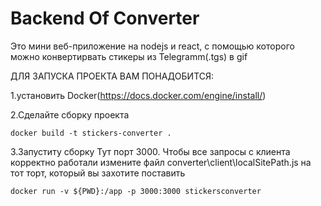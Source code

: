 # Backend Of Converter


Это мини веб-приложение на nodejs и react, c помощью которого можно конвертирвать стикеры из Telegramm(.tgs) в gif


ДЛЯ ЗАПУСКА ПРОЕКТА ВАМ ПОНАДОБИТСЯ:

1.установить Docker(https://docs.docker.com/engine/install/)

2.Сделайте сборку проекта

```docker build -t stickers-converter .```


3.Запуститу сборку
Тут порт 3000. Чтобы все запросы с клиента корректно работали измените файл converter\client\localSitePath.js на тот торт, который вы захотите поставить

```docker run -v ${PWD}:/app -p 3000:3000 stickersconverter```



